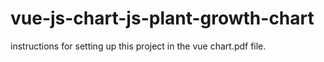 # vue-js-chart-js-plant-growth-chart

instructions for setting up this project in the vue chart.pdf file.
